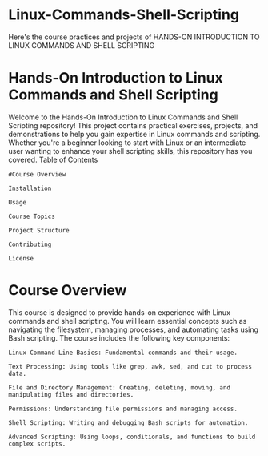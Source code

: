 # Linux-Commands-Shell-Scripting
Here's the course practices and projects of HANDS-ON INTRODUCTION TO LINUX COMMANDS AND SHELL SCRIPTING
# Hands-On Introduction to Linux Commands and Shell Scripting
Welcome to the Hands-On Introduction to Linux Commands and Shell Scripting repository! This project contains practical exercises, projects, and demonstrations to help you gain expertise in Linux commands and scripting. Whether you're a beginner looking to start with Linux or an intermediate user wanting to enhance your shell scripting skills, this repository has you covered.
Table of Contents

    #Course Overview

    Installation

    Usage

    Course Topics

    Project Structure

    Contributing

    License

# Course Overview

This course is designed to provide hands-on experience with Linux commands and shell scripting. You will learn essential concepts such as navigating the filesystem, managing processes, and automating tasks using Bash scripting. The course includes the following key components:

    Linux Command Line Basics: Fundamental commands and their usage.

    Text Processing: Using tools like grep, awk, sed, and cut to process data.

    File and Directory Management: Creating, deleting, moving, and manipulating files and directories.

    Permissions: Understanding file permissions and managing access.

    Shell Scripting: Writing and debugging Bash scripts for automation.

    Advanced Scripting: Using loops, conditionals, and functions to build complex scripts.
